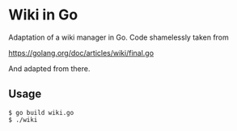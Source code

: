 # Wiki in Go

Adaptation of a wiki manager in Go. Code shamelessly taken from

https://golang.org/doc/articles/wiki/final.go

And adapted from there.

## Usage

```
$ go build wiki.go
$ ./wiki
```
